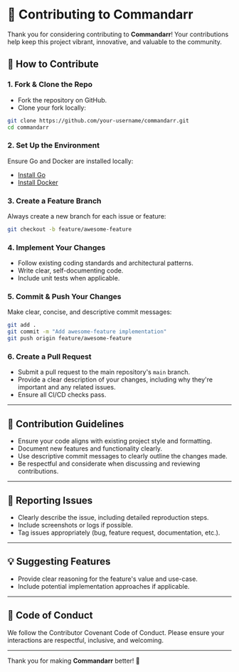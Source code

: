 # 🤝 Contributing to Commandarr

Thank you for considering contributing to **Commandarr**! Your contributions help keep this project vibrant, innovative, and valuable to the community.

## 🚀 How to Contribute

### 1. **Fork & Clone the Repo**

- Fork the repository on GitHub.
- Clone your fork locally:

```bash
git clone https://github.com/your-username/commandarr.git
cd commandarr
```

### 2. **Set Up the Environment**

Ensure Go and Docker are installed locally:
- [Install Go](https://golang.org/doc/install)
- [Install Docker](https://docs.docker.com/get-docker/)

### 3. **Create a Feature Branch**

Always create a new branch for each issue or feature:

```bash
git checkout -b feature/awesome-feature
```

### 4. **Implement Your Changes**

- Follow existing coding standards and architectural patterns.
- Write clear, self-documenting code.
- Include unit tests when applicable.

### 5. **Commit & Push Your Changes**

Make clear, concise, and descriptive commit messages:

```bash
git add .
git commit -m "Add awesome-feature implementation"
git push origin feature/awesome-feature
```

### 6. **Create a Pull Request**

- Submit a pull request to the main repository's `main` branch.
- Provide a clear description of your changes, including why they're important and any related issues.
- Ensure all CI/CD checks pass.

---

## 📖 Contribution Guidelines

- Ensure your code aligns with existing project style and formatting.
- Document new features and functionality clearly.
- Use descriptive commit messages to clearly outline the changes made.
- Be respectful and considerate when discussing and reviewing contributions.

---

## 🐞 Reporting Issues

- Clearly describe the issue, including detailed reproduction steps.
- Include screenshots or logs if possible.
- Tag issues appropriately (bug, feature request, documentation, etc.).

---

## 💡 Suggesting Features

- Provide clear reasoning for the feature's value and use-case.
- Include potential implementation approaches if applicable.

---

## 🌟 Code of Conduct

We follow the Contributor Covenant Code of Conduct. Please ensure your interactions are respectful, inclusive, and welcoming.

---

Thank you for making **Commandarr** better! 🎉
